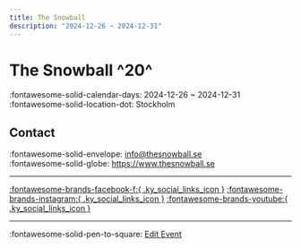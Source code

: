 ```yaml
---
title: The Snowball
description: "2024-12-26 ~ 2024-12-31"
---
```


# The Snowball ^20^

:fontawesome-solid-calendar-days: 2024-12-26 ~ 2024-12-31  
:fontawesome-solid-location-dot: Stockholm  

## Contact

:fontawesome-solid-envelope: <info@thesnowball.se>  
:fontawesome-solid-globe: <https://www.thesnowball.se>  

---

 [:fontawesome-brands-facebook-f:{ .ky_social_links_icon }](https://www.facebook.com/snowballevent) [:fontawesome-brands-instagram:{ .ky_social_links_icon }](https://instagram.com/snowballevent) [:fontawesome-brands-youtube:{ .ky_social_links_icon }](https://youtube.com/TheSnowballevent)

---

:fontawesome-solid-pen-to-square: [Edit Event](https://github.com/swingdance/events/issues/new?assignees=&labels=update+event&projects=&template=03-update_entity.yml&title=Update%20Event%3A%202024%2Fsv_SE%20%E2%80%A2%20The%20Snowball&region=sv_SE&year=2024&id=the-snowball-2024&name=The%20Snowball&org_id=)
